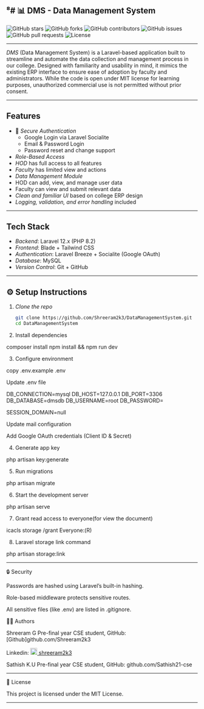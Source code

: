 ⁸# 📊 DMS - Data Management System
---


![GitHub stars](https://img.shields.io/github/stars/Shreeram2k3/DataManagementSystem?style=social)
![GitHub forks](https://img.shields.io/github/forks/Shreeram2k3/DataManagementSystem?style=social)
![GitHub contributors](https://img.shields.io/github/contributors/Shreeram2k3/DataManagementSystem)
![GitHub issues](https://img.shields.io/github/issues/Shreeram2k3/DataManagementSystem)
![GitHub pull requests](https://img.shields.io/github/issues-pr/Shreeram2k3/DataManagementSystem)
![License](https://img.shields.io/github/license/Shreeram2k3/DataManagementSystem)

---

*DMS* (Data Management System) is a Laravel-based application built to streamline and automate the data collection and management process in our college. Designed with familiarity and usability in mind, it mimics the existing ERP interface to ensure ease of adoption by faculty and administrators. While the code is open under MIT license for learning purposes, unauthorized commercial use is not permitted without prior consent.

---


##  Features

- 🔐 *Secure Authentication*
  - Google Login via Laravel Socialite
  - Email & Password Login
  - Password reset and change support
-  *Role-Based Access*
  - *HOD* has full access to all features
  - *Faculty* has limited view and actions
-  *Data Management Module*
  - HOD can add, view, and manage user data
  - Faculty can view and submit relevant data
-  *Clean and familiar UI* based on college ERP design
-  *Logging, validation, and error handling* included

---

##  Tech Stack

- *Backend*: Laravel 12.x (PHP 8.2)
- *Frontend*: Blade + Tailwind CSS
- *Authentication*: Laravel Breeze + Socialite (Google OAuth)
- *Database*: MySQL
- *Version Control*: Git + GitHub

---

## ⚙ Setup Instructions

1. *Clone the repo*
   ```bash
   git clone https://github.com/Shreeram2k3/DataManagementSystem.git
   cd DataManagementSystem

2. Install dependencies

composer install
npm install && npm run dev


3. Configure environment

copy .env.example .env

Update .env file 

DB_CONNECTION=mysql
DB_HOST=127.0.0.1
DB_PORT=3306
DB_DATABASE=dmsdb
DB_USERNAME=root
DB_PASSWORD=

SESSION_DOMAIN=null

Update mail configuration

Add Google OAuth credentials (Client ID & Secret)



4. Generate app key

php artisan key:generate


5. Run migrations

php artisan migrate


6. Start the development server

php artisan serve

7. Grant read access to everyone(for view the document)

icacls storage /grant Everyone:(R)

8. Laravel storage link command

php artisan storage:link



---

🔒 Security

Passwords are hashed using Laravel’s built-in hashing.

Role-based middleware protects sensitive routes.

All sensitive files (like .env) are listed in .gitignore.




👨‍💻 Authors

Shreeram G
Pre-final year CSE student,
  GitHub: [Github]github.com/Shreeram2k3

  Linkedin:
[<img src="https://cdn-icons-png.flaticon.com/512/174/174857.png" width="18" height="18"/> shreeram2k3](https://www.linkedin.com/in/shreeram2k3)

 Sathish K.U
 Pre-final year CSE student,
 GitHub: github.com/Sathish21-cse


---

📄 License

This project is licensed under the MIT License.

---
